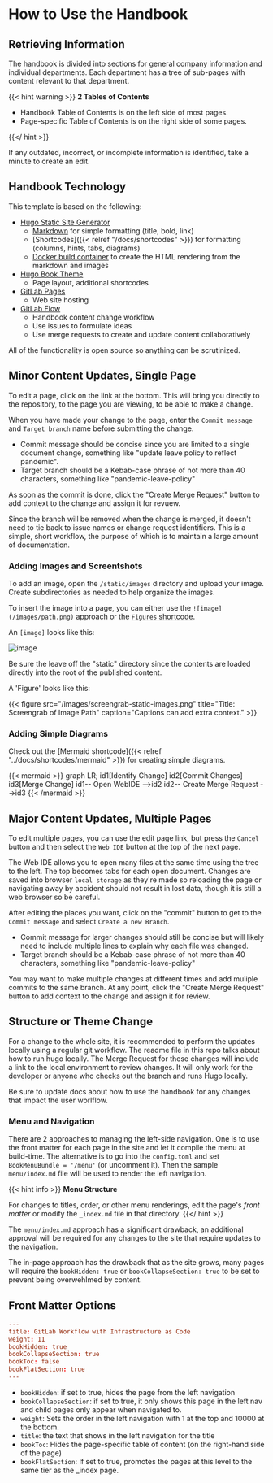 # How to Use the Handbook

## Retrieving Information

The handbook is divided into sections for general company information and individual departments.  Each department has a tree of sub-pages with content relevant to that department.

{{< hint warning >}}
**2 Tables of Contents**

* Handbook Table of Contents is on the left side of most pages.
* Page-specific Table of Contents is on the right side of some pages.

{{</ hint >}}


If any outdated, incorrect, or incomplete information is identified, take a minute to create an edit.

## Handbook Technology

This template is based on the following:

*  [Hugo Static Site Generator](https://gohugo.io)
    *  [Markdown](https://www.markdownguide.org/cheat-sheet/) for simple formatting (title, bold, link)
    *  [Shortcodes]({{< relref "/docs/shortcodes" >}}) for formatting (columns, hints, tabs, diagrams)
    *  [Docker build container](https://gitlab.com/brownfield-dev/remote/handbook/-/tree/docker) to create the HTML rendering from the markdown and images
*  [Hugo Book Theme](https://themes.gohugo.io/hugo-book/)
    *  Page layout, additional shortcodes
*  [GitLab Pages](https://docs.gitlab.com/ee/user/project/pages/)
    *  Web site hosting
*  [GitLab Flow](https://about.gitlab.com/solutions/gitlab-flow/)
    *  Handbook content change workflow
    *  Use issues to formulate ideas
    *  Use merge requests to create and update content collaboratively

All of the functionality is open source so anything can be scrutinized.

## Minor Content Updates, Single Page

To edit a page, click on the link at the bottom. This will bring you directly to the repository, to the page you are viewing, to be able to make a change.

When you have made your change to the page, enter the `Commit message` and `Target branch` name before submitting the change.

*  Commit message should be concise since you are limited to a single document change, something like "update leave policy to reflect pandemic".
*  Target branch should be a Kebab-case phrase of not more than 40 characters, something like "pandemic-leave-policy"

As soon as the commit is done, click the "Create Merge Request" button to add context to the change and assign it for revuew.

Since the branch will be removed when the change is merged, it doesn't need to tie back to issue names or change request identifiers. This is a simple, short workflow, the purpose of which is to maintain a large amount of documentation.

### Adding Images and Screentshots

To add an image, open the `/static/images` directory and upload your image. Create subdirectories as needed to help organize the images. 

To insert the image into a page, you can either use the `![image](/images/path.png)` approach or the [`Figures` shortcode](https://gohugo.io/content-management/shortcodes/#figure).

An `[image]` looks like this: 

![image](/images/screengrab-static-images.png)

Be sure the leave off the "static" directory since the contents are loaded directly into the root of the published content. 

A 'Figure' looks like this: 


{{< figure src="/images/screengrab-static-images.png" title="Title: Screengrab of Image Path" caption="Captions can add extra context." >}}

### Adding Simple Diagrams

Check out the [Mermaid shortcode]({{< relref "../docs/shortcodes/mermaid" >}}) for creating simple diagrams. 

{{< mermaid >}}
graph LR;
  id1[Identify Change]
  id2[Commit Changes]
  id3[Merge Change]
  id1-- Open WebIDE -->id2
  id2-- Create Merge Request -->id3
{{< /mermaid >}}

## Major Content Updates, Multiple Pages

To edit multiple pages, you can use the edit page link, but press the `Cancel` button and then select the `Web IDE` button at the top of the next page.

The Web IDE allows you to open many files at the same time using the tree to the left. The top becomes tabs for each open document.  Changes are saved into browser `local storage` as they're made so reloading the page or navigating away by accident should not result in lost data, though it is still a web browser so be careful.

After editing the places you want, click on the "commit" button to get to the `Commit message` and select `Create a new Branch`.

*  Commit message for larger changes should still be concise but will likely need to include multiple lines to explain why each file was changed.
*  Target branch should be a Kebab-case phrase of not more than 40 characters, something like "pandemic-leave-policy"

You may want to make multiple changes at different times and add muliple commits to the same branch.
At any point, click the "Create Merge Request" button to add context to the change and assign it for review.

## Structure or Theme Change

For a change to the whole site, it is recommended to perform the updates locally using a regular git workflow. The readme file in this repo talks about how to run hugo locally. The Merge Request for these changes will include a link to the local environment to review changes. It will only work for the developer or anyone who checks out the branch and runs Hugo locally.

Be sure to update docs about how to use the handbook for any changes that impact the user worlflow.

###  Menu and Navigation

There are 2 approaches to managing the left-side navigation. One is to use the front matter for each page in the site and let it compile the menu at build-time. The alternative is to go into the `config.toml` and set `BookMenuBundle = '/menu'` (or uncomment it). Then the sample `menu/index.md` file will be used to render the left navigation.

{{< hint info >}}
**Menu Structure**

For changes to titles, order, or other menu renderings, edit the page's _front matter_ or modify the `_index.md` file in that directory.
{{</ hint >}}

The `menu/index.md` approach has a significant drawback, an additional approval will be required for any changes to the site that require updates to the navigation.

The in-page approach has the drawback that as the site grows, many pages will require the `bookHidden: true` or `bookCollapseSection: true` to be set to prevent being overwehlmed by content.

## Front Matter Options

```toml
---
title: GitLab Workflow with Infrastructure as Code
weight: 11
bookHidden: true
bookCollapseSection: true
bookToc: false
bookFlatSection: true
---
```

*  `bookHidden`: if set to true, hides the page from the left navigation
*  `bookCollapseSection`: if set to true, it only shows this page in the left nav and child pages only appear when navigated to.
*  `weight`: Sets the order in the left navigation with 1 at the top and 10000 at the bottom.
*  `title`: the text that shows in the left navigation for the title
*  `bookToc`: Hides the page-specific table of content (on the right-hand side of the page)
*  `bookFlatSection`: If set to true, promotes the pages at this level to the same tier as the _index page.